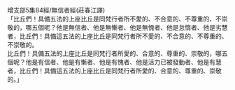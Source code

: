 增支部5集84經/無信者經(莊春江譯)  
「比丘們！具備五法的上座比丘是同梵行者所不愛的、不合意的、不尊重的、不崇敬的，哪五個呢？他是無信者、他是無慚者、他是無愧者、他是怠惰者、他是劣慧者，比丘們！具備這五法的上座比丘是同梵行者所不愛的、不合意的、不尊重的、不崇敬的。  
比丘們！具備五法的上座比丘是同梵行者所愛的、合意的、尊重的、崇敬的，哪五個呢？他是有信者、他是有慚者、他是有愧者、他是活力已被發動者、他是有慧者，比丘們！具備這五法的上座比丘是同梵行者所愛的、合意的、尊重的、崇敬的。」  
  
  
